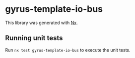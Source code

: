 # gyrus-template-io-bus

This library was generated with [Nx](https://nx.dev).

## Running unit tests

Run `nx test gyrus-template-io-bus` to execute the unit tests.
